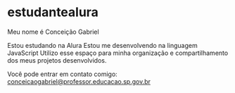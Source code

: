 # estudantealura
Meu nome é Conceição Gabriel

Estou estudando na Alura
Estou me desenvolvendo na linguagem JavaScript
Utilizo esse espaço para minha organização e compartilhamento dos meus projetos desenvolvidos.

Você pode entrar em contato comigo:
conceicaogabriel@professor.educacao.sp.gov.br
